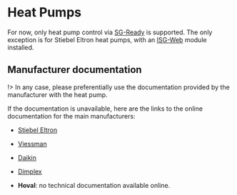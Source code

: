 # Heat Pumps

For now, only heat pump control via [SG-Ready](technical/sgready) is supported. The only exception is for Stiebel Eltron heat pumps, with an [ISG-Web](https://www.stiebel-eltron.ch/de/home/produkte-loesungen/erneuerbare_energien/regelung_energiemanagement/isg-web/isg-web.html) module installed.

## Manufacturer documentation

!> In any case, please preferentially use the documentation provided by the manufacturer with the heat pump.

If the documentation is unavailable, here are the links to the online documentation for the main manufacturers:

- [Stiebel Eltron](https://www.stiebel-eltron.com/en/home/products-solutions/renewables/heat_pump/all-products.html)

- [Viessman](https://vibooks.viessmann.com/gb/en)

- [Daikin](https://daikintechnicaldatahub.eu/en-GB/)

- [Dimplex](https://dimplex.de/en/node/103)

- **Hoval**: no technical documentation available online.